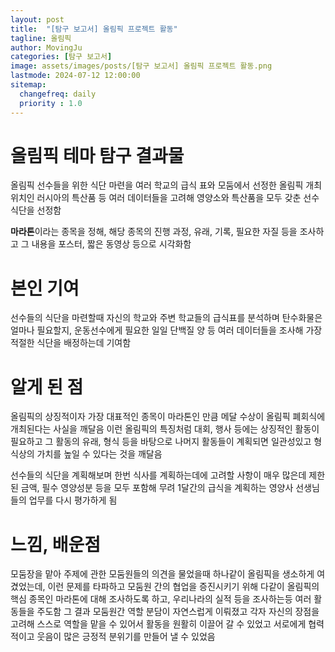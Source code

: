 ```yaml
---
layout: post
title:  "[탐구 보고서] 올림픽 프로젝트 활동"
tagline: 올림픽
author: MovingJu
categories: [탐구 보고서]
image: assets/images/posts/[탐구 보고서] 올림픽 프로젝트 활동.png
lastmode: 2024-07-12 12:00:00
sitemap:
  changefreq: daily
  priority : 1.0
---
```


# 올림픽 테마 탐구 결과물

올림픽 선수들을 위한 식단 마련을 여러 학교의 급식 표와 모둠에서 선정한 올림픽 개최 위치인 러시아의 특산품 등 여러 데이터들을 고려해 영양소와 특산품을 모두 갖춘 선수 식단을 선정함

**마라톤**이라는 종목을 정해, 해당 종목의 진행 과정, 유래, 기록, 필요한 자질 등을 조사하고 그 내용을 포스터, 짧은 동영상 등으로 시각화함

# 본인 기여

선수들의 식단을 마련할때 자신의 학교와 주변 학교들의 급식표를 분석하며 탄수화물은 얼마나 필요할지, 운동선수에게 필요한 일일 단백질 양 등 여러 데이터들을 조사해 가장 적절한 식단을 배정하는데 기여함

# 알게 된 점

올림픽의 상징적이자 가장 대표적인 종목이 마라톤인 만큼 메달 수상이 올림픽 폐회식에 개최된다는 사실을 깨달음 이런 올림픽의 특징처럼 대회, 행사 등에는 상징적인 활동이 필요하고 그 활동의 유래, 형식 등을 바탕으로 나머지 활동들이 계획되면 일관성있고 형식상의 가치를 높일 수 있다는 것을 깨달음 

선수들의 식단을 계획해보며 한번 식사를 계획하는데에 고려할 사항이 매우 많은데 제한된 금액, 필수 영양성분 등을 모두 포함해 무려 1달간의 급식을 계획하는 영양사 선생님들의 업무를 다시 평가하게 됨

# 느낌, 배운점

모둠장을 맡아 주제에 관한 모둠원들의 의견을 물었을때 하나같이 올림픽을 생소하게 여겼었는데, 이런 문제를 타파하고 모둠원 간의 협업을 증진시키기 위해 다같이 올림픽의 핵심 종목인 마라톤에 대해 조사하도록 하고, 우리나라의 실적 등을 조사하는등 여러 활동들을 주도함 그 결과 모둠원간 역할 분담이 자연스럽게 이뤄졌고 각자 자신의 장점을 고려해 스스로 역할을 맡을 수 있어서 활동을 원활히 이끌어 갈 수 있었고 서로에게 협력적이고 웃음이 많은 긍정적 분위기를 만들어 낼 수 있었음